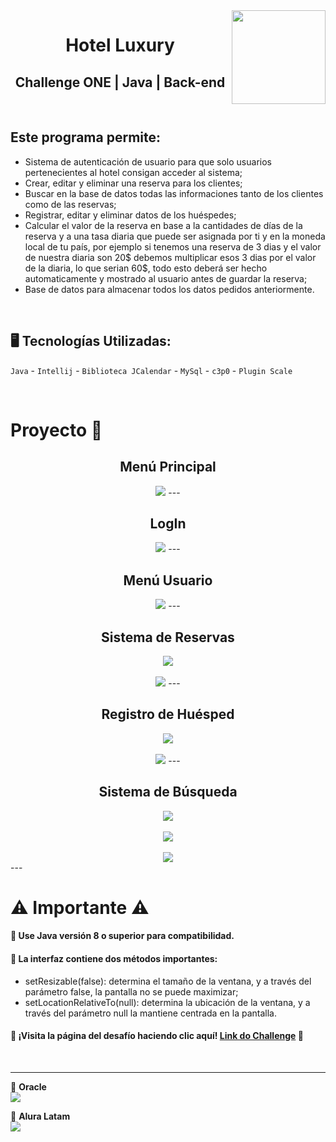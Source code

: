 <img align="right" width="150" heigth="150" src="https://user-images.githubusercontent.com/103906625/235822716-1a325ce2-eebc-4815-94c7-e4acf221fea4.png">
<h1 align="center"> Hotel Luxury </h1>
<h2 align="center"> Challenge ONE | Java | Back-end </h2>

<br>

## Este programa permite:
- Sistema de autenticación de usuario para que solo usuarios pertenecientes al hotel consigan acceder al sistema;
- Crear, editar y eliminar una reserva para los clientes;
- Buscar en la base de datos todas las informaciones tanto de los clientes como de las reservas;
- Registrar, editar y eliminar datos de los huéspedes;
- Calcular el valor de la reserva en base a la cantidades de días de la reserva y a una tasa diaria que puede ser asignada por ti y en la moneda local de tu país, por ejemplo si tenemos una reserva de 3 dias y el valor de nuestra diaria son 20$ debemos multiplicar esos 3 dias por el valor de la diaria, lo que serian 60$, todo esto deberá ser hecho automaticamente y mostrado al usuario antes de guardar la reserva;
- Base de datos para almacenar todos los datos pedidos anteriormente.

<br>

## 🖥️ Tecnologías Utilizadas:

```Java``` - ```Intellij``` - ```Biblioteca JCalendar``` - ```MySql``` - ```c3p0``` - ```Plugin Scale```

</br>

# Proyecto 📂

<div align="center">
 
 <h2>Menú Principal</h2>
 <img src="https://user-images.githubusercontent.com/103906625/235824152-b2c1e931-7898-4c8f-be21-44a8c2a7287f.jpeg">
 ---
 <h2>LogIn</h2>
 <img src="https://user-images.githubusercontent.com/103906625/235824865-2ac9bed0-b76f-4399-953c-8f2a063b771e.jpeg">
 ---
 <h2>Menú Usuario</h2>
 <img src="https://user-images.githubusercontent.com/103906625/235824903-56772280-6475-4a3e-bae6-8b41d270f4c2.jpeg">
 ---
 <h2>Sistema de Reservas</h2>
 <img src="https://user-images.githubusercontent.com/103906625/235825002-75ff8f9a-a646-42d3-b95f-c7dffb2f65c9.jpeg"><br><br>
 <img src="https://user-images.githubusercontent.com/103906625/235825050-9fa339c6-90aa-4ca7-8c18-79bfa55f0e03.jpeg">
 ---
 <h2>Registro de Huésped</h2>
 <img src="https://user-images.githubusercontent.com/103906625/235825129-e4939e6f-5823-41ea-a957-f78f5cc701cc.jpeg"><br><br>
<img src="https://user-images.githubusercontent.com/103906625/235825378-c64d62a9-06ba-4b5d-a8b1-f1b7c500c3a2.jpeg">
 ---
 <h2>Sistema de Búsqueda</h2>
 <img src="https://user-images.githubusercontent.com/103906625/235825427-fac3c0b3-b306-4856-896d-358fb3479161.jpeg"><br><br>
 <img src="https://user-images.githubusercontent.com/103906625/235825458-f3e9e45c-c242-43b6-a471-67555b78356c.jpeg"><br><br>
<img src="https://user-images.githubusercontent.com/103906625/235825517-b857590d-631e-46a1-b1ce-2781242cba21.jpeg">
</div>
---

# ⚠ Importante ⚠

#### 🔹 Use Java versión 8 o superior para compatibilidad.
#### 🔹 La interfaz contiene dos métodos importantes:
 - setResizable(false): determina el tamaño de la ventana, y a través del parámetro false, la pantalla no se puede maximizar;
 - setLocationRelativeTo(null): determina la ubicación de la ventana, y a través del parámetro null la mantiene centrada en la pantalla.


#### 🔹 ¡Visita la página del desafío haciendo clic aquí! [Link do Challenge](https://www.aluracursos.com/challenges/oracle-one-back-end/hotelalura) 📃
</br>

---

🧡 <strong>Oracle</strong></br>
<a href="https://www.linkedin.com/company/oracle/" target="_blank">
<img src="https://img.shields.io/badge/-LinkedIn-%230077B5?style=for-the-badge&logo=linkedin&logoColor=white" target="_blank"></a>

💙 <strong>Alura Latam</strong></br>
<a href="https://www.linkedin.com/company/alura-latam/mycompany/" target="_blank">
<img src="https://img.shields.io/badge/-LinkedIn-%230077B5?style=for-the-badge&logo=linkedin&logoColor=white" target="_blank"></a>
